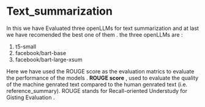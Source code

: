 # Text_summarization
In this  we have Evaluated three openLLMs for text summarization and at last we have recomended the best one of them .
the three openLLMs are : 
  1. t5-small
  2. facebook/bart-base
  3. facebook/bart-large-xsum
  
  Here we have used the ROUGE score as the evaluation matrics to evaluate the performance of the models .
**ROUGE score** , used to evaluate the quality of the machine genrated text compared to the human genrated text (i.e. reference_summary). ROUGE stands for Recall-oriented Understudy for Gisting Evaluation .
